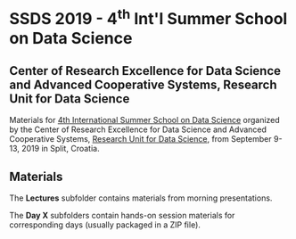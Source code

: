 # SSDS 2019  - 4<sup>th</sup> Int'l Summer School on Data Science

## Center of Research Excellence for Data Science and Advanced Cooperative Systems, Research Unit for Data Science

Materials for [4th International Summer School on Data Science](https://sites.google.com/site/ssdatascience2019/) organized by the Center of Research Excellence for Data Science and Advanced Cooperative Systems, [Research Unit for Data Science](https://across-datascience.zci.hr/en/zci), from September 9-13, 2019 in Split, Croatia.

## Materials

The **Lectures** subfolder contains materials from morning presentations.

The **Day X** subfolders contain hands-on session materials for corresponding days (usually packaged in a ZIP file).
